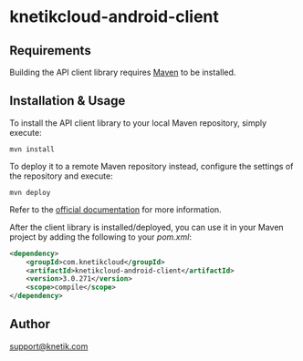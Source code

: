 # knetikcloud-android-client

## Requirements

Building the API client library requires [Maven](https://maven.apache.org/) to be installed.

## Installation & Usage

To install the API client library to your local Maven repository, simply execute:

```shell
mvn install
```

To deploy it to a remote Maven repository instead, configure the settings of the repository and execute:

```shell
mvn deploy
```

Refer to the [official documentation](https://maven.apache.org/plugins/maven-deploy-plugin/usage.html) for more information.

After the client library is installed/deployed, you can use it in your Maven project by adding the following to your *pom.xml*:

```xml
<dependency>
    <groupId>com.knetikcloud</groupId>
    <artifactId>knetikcloud-android-client</artifactId>
    <version>3.0.271</version>
    <scope>compile</scope>
</dependency>

```

## Author

support@knetik.com


